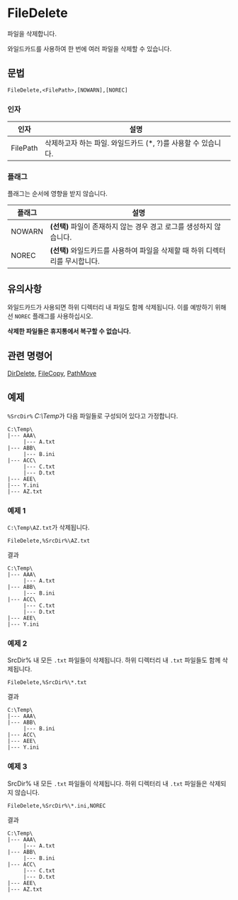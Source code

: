 # FileDelete

파일을 삭제합니다.

와일드카드를 사용하여 한 번에 여러 파일을 삭제할 수 있습니다.

## 문법

```pebakery
FileDelete,<FilePath>,[NOWARN],[NOREC]
```

### 인자

| 인자 | 설명 |
| --- | --- |
| FilePath | 삭제하고자 하는 파일. 와일드카드 (*, ?)를 사용할 수 있습니다. |

### 플래그

플래그는 순서에 영향을 받지 않습니다.

| 플래그 | 설명 |
| --- | --- |
| NOWARN | **(선택)** 파일이 존재하지 않는 경우 경고 로그를 생성하지 않습니다. |
| NOREC | **(선택)** 와일드카드를 사용하여 파일을 삭제할 때 하위 디렉터리를 무시합니다. |

## 유의사항

와일드카드가 사용되면 하위 디렉터리 내 파일도 함께 삭제됩니다. 이를 예방하기 위해선 `NOREC` 플래그를 사용하십시오.

**삭제한 파일들은 휴지통에서 복구할 수 없습니다.**

## 관련 명령어

[DirDelete](./DirDelete.md), [FileCopy](./FileCopy.md), [PathMove](./PathMove.md)

## 예제

`%SrcDir%` *C:\Temp*가 다음 파일들로 구성되어 있다고 가정합니다.

```pebakery
C:\Temp\
|--- AAA\
     |--- A.txt
|--- ABB\
     |--- B.ini
|--- ACC\
     |--- C.txt
     |--- D.txt
|--- AEE\
|--- Y.ini
|--- AZ.txt
```

### 예제 1

`C:\Temp\AZ.txt`가 삭제됩니다.

```pebakery
FileDelete,%SrcDir%\AZ.txt
```

결과

```pebakery
C:\Temp\
|--- AAA\
     |--- A.txt
|--- ABB\
     |--- B.ini
|--- ACC\
     |--- C.txt
     |--- D.txt
|--- AEE\
|--- Y.ini
```

### 예제 2

SrcDir% 내 모든 `.txt` 파일들이 삭제됩니다. 하위 디렉터리 내 `.txt` 파일들도 함께 삭제됩니다.

```pebakery
FileDelete,%SrcDir%\*.txt
```

결과

```pebakery
C:\Temp\
|--- AAA\
|--- ABB\
     |--- B.ini
|--- ACC\
|--- AEE\
|--- Y.ini
```

### 예제 3

SrcDir% 내 모든 `.txt` 파일들이 삭제됩니다. 하위 디렉터리 내 `.txt` 파일들은 삭제되지 않습니다.

```pebakery
FileDelete,%SrcDir%\*.ini,NOREC
```

결과

```pebakery
C:\Temp\
|--- AAA\
     |--- A.txt
|--- ABB\
     |--- B.ini
|--- ACC\
     |--- C.txt
     |--- D.txt
|--- AEE\
|--- AZ.txt
```
